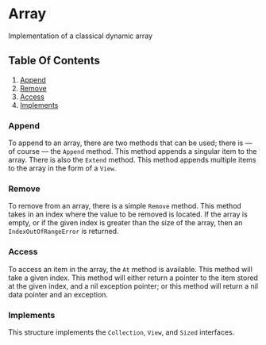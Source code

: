 # Array

Implementation of a classical dynamic array

## Table Of Contents
1. [Append](#append)
2. [Remove](#remove)
3. [Access](#access)
4. [Implements](#implements)

### Append
To append to an array, there are two methods that can be used; there is &mdash; of course &mdash; the `Append` method. This method appends a singular item to the array. There is also the `Extend` method. This method appends multiple items to the array in the form of a `View`.

### Remove
To remove from an array, there is a simple `Remove` method. This method takes in an index where the value to be removed is located. If the array is empty, or if the given index is greater than the size of the array, then an `IndexOutOfRangeError` is returned.

### Access
To access an item in the array, the `At` method is available. This method will take a given index. This method will either return a pointer to the item stored at the given index, and a nil exception pointer; or this method will return a nil data pointer and an exception.

### Implements
This structure implements the `Collection`, `View`, and `Sized` interfaces.
